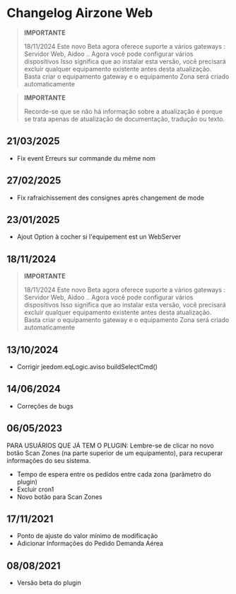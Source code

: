 # Changelog Airzone Web

>**IMPORTANTE**
>
> 18/11/2024
> Este novo Beta agora oferece suporte a vários gateways : Servidor Web, Aidoo ..
> Agora você pode configurar vários dispositivos
> Isso significa que ao instalar esta versão, você precisará excluir qualquer equipamento existente antes desta atualização.
> Basta criar o equipamento gateway e o equipamento Zona será criado automaticamente


>**IMPORTANTE**
>
>Recorde-se que se não há informação sobre a atualização é porque se trata apenas de atualização de documentação, tradução ou texto.

## 21/03/2025

- Fix event Erreurs sur commande du même nom


## 27/02/2025

- Fix rafraichissement des consignes après changement de mode


## 23/01/2025

- Ajout Option à cocher si l'equipement est un WebServer

## 18/11/2024

>**IMPORTANTE**
>
> 18/11/2024
> Este novo Beta agora oferece suporte a vários gateways : Servidor Web, Aidoo ..
> Agora você pode configurar vários dispositivos
> Isso significa que ao instalar esta versão, você precisará excluir qualquer equipamento existente antes desta atualização.
> Basta criar o equipamento gateway e o equipamento Zona será criado automaticamente

## 13/10/2024

- Corrigir jeedom.eqLogic.aviso buildSelectCmd()


## 14/06/2024

- Correções de bugs

## 06/05/2023

PARA USUÁRIOS QUE JÁ TEM O PLUGIN:
Lembre-se de clicar no novo botão Scan Zones (na parte superior de um equipamento), para recuperar informações do seu sistema.

- Tempo de espera entre os pedidos entre cada zona (parâmetro do plugin)
- Excluir cron1
- Novo botão para Scan Zones

## 17/11/2021

- Ponto de ajuste do valor mínimo de modificação
- Adicionar Informações do Pedido Demanda Aérea

## 08/08/2021

- Versão beta do plugin
